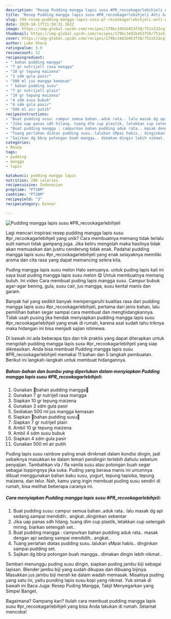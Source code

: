 ```yaml
---
description: "Resep Pudding mangga lapis susu #PR_recookagarlebihjeli Anti Gagal"
title: "Resep Pudding mangga lapis susu #PR_recookagarlebihjeli Anti Gagal"
slug: 194-resep-pudding-mangga-lapis-susu-pr-recookagarlebihjeli-anti-gagal
date: 2020-10-17T21:59:31.362Z
image: https://img-global.cpcdn.com/recipes/179bc34d1b453f58/751x532cq70/pudding-mangga-lapis-susu-pr_recookagarlebihjeli-foto-resep-utama.jpg
thumbnail: https://img-global.cpcdn.com/recipes/179bc34d1b453f58/751x532cq70/pudding-mangga-lapis-susu-pr_recookagarlebihjeli-foto-resep-utama.jpg
cover: https://img-global.cpcdn.com/recipes/179bc34d1b453f58/751x532cq70/pudding-mangga-lapis-susu-pr_recookagarlebihjeli-foto-resep-utama.jpg
author: Luke Sharp
ratingvalue: 3.9
reviewcount: 12
recipeingredient:
- " bahan pudding mangga"
- "7 gr nutrijell rasa mangga"
- "10 gr tepung maizena"
- "3 sdm gula pasir"
- "500 ml jus mangga kemasan"
- " bahan pudding susu"
- "7 gr nutrijell plain"
- "10 gr tepung maizena"
- "4 sdm susu bubuk"
- "4 sdm gula pasir"
- "500 ml air putih"
recipeinstructions:
- "Buat pudding susu: campur semua bahan..aduk rata.. lalu masak dg api sedang.sampai mendidih.. angkat..dinginkan sebentar"
- "Jika uap panas sdh hilang. tuang dlm cup plastik, letakkan cup setengah miring. biarkan setengah set.."
- "Buat pudding mangga : campurkan bahan pudding aduk rata.. masak dengan api sedang sampai mendidih.. angkat.."
- "Tuang perlahan diatas pudding susu..lalukan sMpai habis.. dinginkan sampai pudding set."
- "Sajikan dg bbrp potongan buah mangga.. dimakan dingin lebih nikmat.."
categories:
- Resep
tags:
- pudding
- mangga
- lapis

katakunci: pudding mangga lapis 
nutrition: 280 calories
recipecuisine: Indonesian
preptime: "PT10M"
cooktime: "PT30M"
recipeyield: "3"
recipecategory: Dinner

---
```



![Pudding mangga lapis susu #PR_recookagarlebihjeli](https://img-global.cpcdn.com/recipes/179bc34d1b453f58/751x532cq70/pudding-mangga-lapis-susu-pr_recookagarlebihjeli-foto-resep-utama.jpg)

Lagi mencari inspirasi resep pudding mangga lapis susu #pr_recookagarlebihjeli yang unik? Cara membuatnya memang tidak terlalu sulit namun tidak gampang juga. Jika keliru mengolah maka hasilnya tidak akan memuaskan dan justru cenderung tidak enak. Padahal pudding mangga lapis susu #pr_recookagarlebihjeli yang enak selayaknya memiliki aroma dan cita rasa yang dapat memancing selera kita.

Puding mangga lapis susu melon Halo semuanya. untuk puding lapis kali ini saya buat puding mangga lapis susu melon 😋 Untuk membuatnya memang butuh. Ini video Cara membuat puding lapis mangga susu. Campur bubuk agar-agar bening, gula, susu cair, jus mangga, susu kental manis dan garam.

Banyak hal yang sedikit banyak mempengaruhi kualitas rasa dari pudding mangga lapis susu #pr_recookagarlebihjeli, pertama dari jenis bahan, lalu pemilihan bahan segar sampai cara membuat dan menghidangkannya. Tidak usah pusing jika hendak menyiapkan pudding mangga lapis susu #pr_recookagarlebihjeli yang enak di rumah, karena asal sudah tahu triknya maka hidangan ini bisa menjadi sajian istimewa.


Di bawah ini ada beberapa tips dan trik praktis yang dapat diterapkan untuk mengolah pudding mangga lapis susu #pr_recookagarlebihjeli yang siap dikreasikan. Anda bisa membuat Pudding mangga lapis susu #PR_recookagarlebihjeli memakai 11 bahan dan 5 langkah pembuatan. Berikut ini langkah-langkah untuk membuat hidangannya.

<!--inarticleads1-->

##### Bahan-bahan dan bumbu yang diperlukan dalam menyiapkan Pudding mangga lapis susu #PR_recookagarlebihjeli:

1. Gunakan  🍒bahan pudding mangga🍒
1. Gunakan 7 gr nutrijell rasa mangga
1. Siapkan 10 gr tepung maizena
1. Gunakan 3 sdm gula pasir
1. Sediakan 500 ml jus mangga kemasan
1. Siapkan  🍒bahan pudding susu🍒
1. Siapkan 7 gr nutrijell plain
1. Ambil 10 gr tepung maizena
1. Ambil 4 sdm susu bubuk
1. Siapkan 4 sdm gula pasir
1. Gunakan 500 ml air putih


Puding lapis susu rainbow paling enak dinikmati dalam kondisi dingin, jadi sebaiknya masukkan ke dalam lemari pendingin terlebih dahulu sebelum penyajian. Tambahkan vla / fla vanila susu atau potongan buah segar sebagai toppingnya jika suka. Puding yang berasa manis ini umumnya dibuat menggunakan bahan baku susu, yogurt, tepung tapioka, tepung maizena, dan telur. Nah, kamu yang ingin membuat puding susu sendiri di rumah, bisa melihat beberapa caranya ini. 

<!--inarticleads2-->

##### Cara menyiapkan Pudding mangga lapis susu #PR_recookagarlebihjeli:

1. Buat pudding susu: campur semua bahan..aduk rata.. lalu masak dg api sedang.sampai mendidih.. angkat..dinginkan sebentar
1. Jika uap panas sdh hilang. tuang dlm cup plastik, letakkan cup setengah miring. biarkan setengah set..
1. Buat pudding mangga : campurkan bahan pudding aduk rata.. masak dengan api sedang sampai mendidih.. angkat..
1. Tuang perlahan diatas pudding susu..lalukan sMpai habis.. dinginkan sampai pudding set.
1. Sajikan dg bbrp potongan buah mangga.. dimakan dingin lebih nikmat..


Sembari menunggu puding susu dingin, siapkan puding jambu biji sebagai lapisan. Blender jambu biji yang sudah dikupas dan dibuang bijinya. Masukkan jus jambu biji merah ke dalam wadah memasak. Misalnya puding yang satu ini, yaitu punding lapis susu kopi yang nikmat. Yuk simak di bawah ini Baca Juga: Resep Puding Mangga, Takjil Menyegarkan yang Simpel Banget. 

Bagaimana? Gampang kan? Itulah cara membuat pudding mangga lapis susu #pr_recookagarlebihjeli yang bisa Anda lakukan di rumah. Selamat mencoba!
